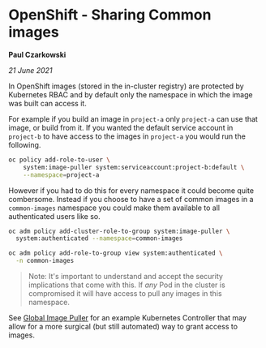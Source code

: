 # OpenShift - Sharing Common images

**Paul Czarkowski**

*21 June 2021*

In OpenShift images (stored in the in-cluster registry) are protected by Kubernetes RBAC and by default only the namespace in which the image was built can access it.

For example if you build an image in `project-a` only `project-a` can use that image, or build from it. If you wanted the default service account in `project-b` to have access to the images in `project-a` you would run the following.

```bash
oc policy add-role-to-user \
    system:image-puller system:serviceaccount:project-b:default \
    --namespace=project-a
```

However if you had to do this for every namespace it could become quite combersome. Instead if you choose to have a set of common images in a `common-images` namespace you could make them available to all authenticated users like so.

```bash
oc adm policy add-cluster-role-to-group system:image-puller \
  system:authenticated --namespace=common-images

oc adm policy add-role-to-group view system:authenticated \
  -n common-images
```

> Note: It's important to understand and accept the security implications that come with this. If *any* Pod in the cluster is compromised it will have access to pull any images in this namespace.

See [Global Image Puller](https://github.com/rh-mobb/global-image-puller) for an example Kubernetes Controller that may allow for a more surgical (but still automated) way to grant access to images.